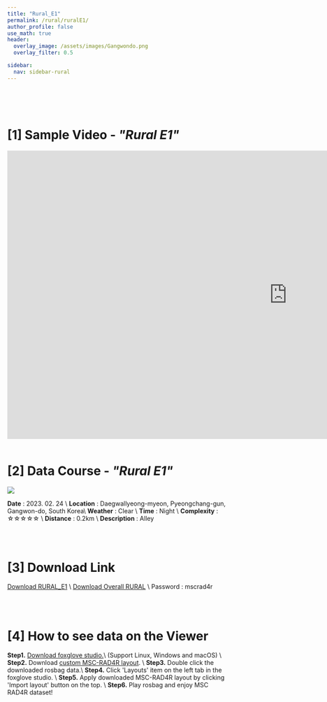 ```yaml
---
title: "Rural_E1"
permalink: /rural/ruralE1/
author_profile: false
use_math: true
header:
  overlay_image: /assets/images/Gangwondo.png
  overlay_filter: 0.5

sidebar:
  nav: sidebar-rural
---
```


<br/>
<br/>
<br/>



# [1] Sample Video - *"Rural E1"*
<iframe width="1280" height="660" src="https://www.youtube.com/embed/o0ZYnmMunoQ" title="URBAN A0" frameborder="0" allow="accelerometer; autoplay; clipboard-write; encrypted-media; gyroscope; picture-in-picture; web-share" allowfullscreen></iframe>

<br/>
<br/>

# [2] Data Course - *"Rural E1"*
![ ](https://drive.google.com/uc?id=14dfh4mH7UpK7JOkZDLwHi-dTpNVZMrAN)

**Date** : 2023. 02. 24 \\
**Location** : Daegwallyeong-myeon, Pyeongchang-gun, Gangwon-do, South Korea\\
**Weather** : Clear     \\
**Time** : Night        \\
**Complexity** : ☆☆☆☆☆  \\
**Distance** : 0.2km    \\
**Description** : Alley


<br/>
<br/>


# [3] Download Link
[Download RURAL_E1](http://gofile.me/70cMI/UcDkqgnTx) \\
[Download Overall RURAL](http://gofile.me/70cMI/q7XYq1KQy) \\
Password : mscrad4r 



<br/>
<br/>


# [4] How to see data on the Viewer
**Step1.** [Download foxglove studio.](https://foxglove.dev/)\\
(Support Linux, Windows and macOS) \\
**Step2.** Download [custom MSC-RAD4R layout](http://gofile.me/70cMI/tMGPgp6iZ). \\
**Step3.** Double click the downloaded rosbag data.\\
**Step4.** Click 'Layouts' item on the left tab in the foxglove studio. \\
**Step5.** Apply downloaded MSC-RAD4R layout by clicking 'Import layout' button on the top. \\
**Step6.** Play rosbag and enjoy MSC RAD4R dataset!
<br/>
<br/>


